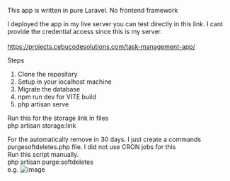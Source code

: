 This app is written in pure Laravel. No frontend framework

I deployed the app in my live server
you can test directly in this link. I cant provide the credential access since this is my server.
<br>
<br>
<a href="https://projects.cebucodesolutions.com/task-management-app/" target="_blank">https://projects.cebucodesolutions.com/task-management-app/</a>


Steps
1. Clone the repository
2. Setup in your localhost machine
3. Migrate the database
4. npm run dev for VITE build
5. php artisan serve

Run this for the storage link in files
<br>
php artisan storage:link 

For the automatically remove in 30 days. I just create a commands purgesoftdeletes.php file. I did not use CRON jobs for this
<br>
Run this script manually. 
<br>
php artisan purge:softdeletes
<br>
e.g.
![image](https://github.com/mackymiro/task-management-app/assets/16445177/71c979b0-338b-42bc-b81a-75a8fb990ed5)



